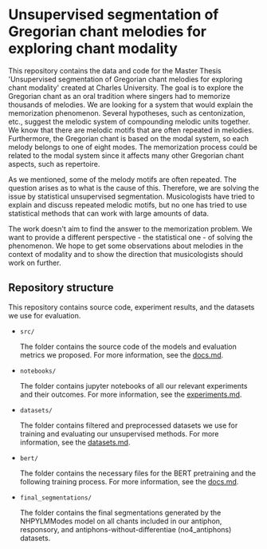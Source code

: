 # Unsupervised segmentation of Gregorian chant melodies for exploring chant modality

This repository contains the data and code for the Master Thesis 'Unsupervised segmentation of Gregorian chant melodies for exploring chant modality' created at Charles University. The goal is to explore the Gregorian chant as an oral tradition where singers had to memorize thousands of melodies. We are looking for a system that would explain the memorization phenomenon. Several hypotheses, such as centonization, etc., suggest the melodic system of compounding melodic units together. We know that there are melodic motifs that are often repeated in melodies. Furthermore, the Gregorian chant is based on the modal system, so each melody belongs to one of eight modes. The memorization process could be related to the modal system since it affects many other Gregorian chant aspects, such as repertoire. 

As we mentioned, some of the melody motifs are often repeated. The question arises as to what is the cause of this. Therefore, we are solving the issue by statistical unsupervised segmentation. Musicologists have tried to explain and discuss repeated melodic motifs, but no one has tried to use statistical methods that can work with large amounts of data.

The work doesn't aim to find the answer to the memorization problem. We want to provide a different perspective - the statistical one -  of solving the phenomenon. We hope to get some observations about melodies in the context of modality and to show the direction that musicologists should work on further. 


## Repository structure

This repository contains source code, experiment results, and the datasets we use for evaluation.

 - ```src/```
  
    The folder contains the source code of the models and evaluation metrics we proposed. For more information, see the [docs.md](docs.md).

 - ```notebooks/```

    The folder contains jupyter notebooks of all our relevant experiments and their outcomes. For more information, see the [experiments.md](experiments.md).

 - ```datasets/```

    The folder contains filtered and preprocessed datasets we use for training and evaluating our unsupervised methods. For more information, see the [datasets.md](datasets.md).

 - ```bert/```
  
    The folder contains the necessary files for the BERT pretraining and the following training process. For more information, see the [docs.md](docs.md).
    
 - ```final_segmentations/```

    The folder contains the final segmentations generated by the NHPYLMModes model on all chants included in our antiphon, responsory, and antiphons-without-differentiae (no4_antiphons) datasets.